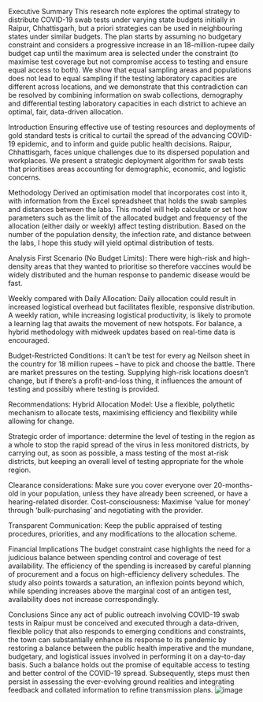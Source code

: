 Executive Summary
This research note explores the optimal strategy to distribute COVID-19 swab tests under varying state budgets initially in Raipur, Chhattisgarh, but a priori strategies can be used in neighbouring states under similar budgets. The plan starts by assuming no budgetary constraint and considers a progressive increase in an 18-million-rupee daily budget cap until the maximum area is selected under the constraint (to maximise test coverage but not compromise access to testing and ensure equal access to both). We show that equal sampling areas and populations does not lead to equal sampling if the testing laboratory capacities are different across locations, and we demonstrate that this contradiction can be resolved by combining information on swab collections, demography and differential testing laboratory capacities in each district to achieve an optimal, fair, data-driven allocation.

Introduction 
Ensuring effective use of testing resources and deployments of gold standard tests is critical to curtail the spread of the advancing COVID-19 epidemic, and to inform and guide public health decisions. Raipur, Chhattisgarh, faces unique challenges due to its dispersed population and workplaces. We present a strategic deployment algorithm for swab tests that prioritises areas accounting for demographic, economic, and logistic concerns.

Methodology
Derived an optimisation model that incorporates cost into it, with information from the Excel spreadsheet that holds the swab samples and distances between the labs. This model will help calculate or set how parameters such as the limit of the allocated budget and frequency of the allocation (either daily or weekly) affect testing distribution. Based on the number of the population density, the infection rate, and distance between the labs, I hope this study will yield optimal distribution of tests.

Analysis
First Scenario (No Budget Limits):
There were high-risk and high-density areas that they wanted to prioritise so therefore vaccines would be widely distributed and the human response to pandemic disease would be fast. 


Weekly compared with Daily Allocation:
Daily allocation could result in increased logistical overhead but facilitates flexible, responsive distribution.
A weekly ration, while increasing logistical productivity, is likely to promote a learning lag that awaits the movement of new hotspots.
For balance, a hybrid methodology with midweek updates based on real-time data is encouraged.

Budget-Restricted Conditions:
It can’t be test for every ag Neilson sheet in the country for 18 million rupees – have to pick and choose the battle. There are market pressures on the testing. Supplying high-risk locations doesn’t change, but if there’s a profit-and-loss thing, it influences the amount of testing and possibly where testing is provided.

Recommendations:
Hybrid Allocation Model: Use a flexible, polythetic mechanism to allocate tests, maximising efficiency and flexibility while allowing for change. 

Strategic order of importance: determine the level of testing in the region as a whole to stop the rapid spread of the virus in less monitored districts, by carrying out, as soon as possible, a mass testing of the most at-risk districts, but keeping an overall level of testing appropriate for the whole region. 

Clearance considerations: Make sure you cover everyone over 20-months-old in your population, unless they have already been screened, or have a hearing-related disorder. Cost-consciousness: Maximise ‘value for money’ through ‘bulk-purchasing’ and negotiating with the provider.

Transparent Communication: Keep the public appraised of testing procedures, priorities, and any modifications to the allocation scheme. 

Financial Implications 
The budget constraint case highlights the need for a judicious balance between spending control and coverage of test availability. The efficiency of the spending is increased by careful planning of procurement and a focus on high-efficiency delivery schedules. The study also points towards a saturation, an inflexion points beyond which, while spending increases above the marginal cost of an antigen test, availability does not increase correspondingly.

Conclusions
Since any act of public outreach involving COVID-19 swab tests in Raipur must be conceived and executed through a data-driven, flexible policy that also responds to emerging conditions and constraints, the town can substantially enhance its response to its pandemic by restoring a balance between the public health imperative and the mundane, budgetary, and logistical issues involved in performing it on a day-to-day basis. Such a balance holds out the promise of equitable access to testing and better control of the COVID-19 spread. Subsequently, steps must then persist in assessing the ever-evolving ground realities and integrating feedback and collated information to refine transmission plans.
![image](https://github.com/TalishaTRajalakshmi/Advanced-Excel---Covid19-Swab-Tests/assets/171722862/7569a47b-5ee4-4aac-ba19-61fd2e9f53a0)
